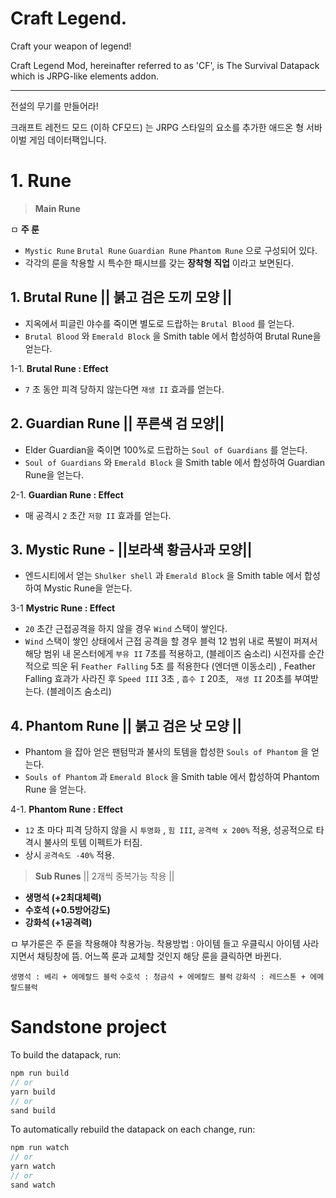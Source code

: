 # Craft Legend.

Craft your weapon of legend!

Craft Legend Mod, hereinafter referred to as 'CF', is The Survival Datapack which is JRPG-like elements addon.
<hr/>
전설의 무기를 만들어라!

크래프트 레전드 모드 (이하 CF모드) 는 JRPG 스타일의 요소를 추가한 애드온 형 서바이벌 게임 데이터팩입니다.

# 1. Rune
> **Main Rune**

ㅁ **주 룬**
 - `Mystic Rune` `Brutal Rune` `Guardian Rune` `Phantom Rune` 으로 구성되어 있다.
 - 각각의 룬을 착용할 시 특수한 패시브를 갖는 **장착형 직업** 이라고 보면된다.

## 1. **Brutal Rune** || 붉고 검은 도끼 모양 ||
 - 지옥에서 피글린 야수를 죽이면 별도로 드랍하는 `Brutal Blood` 를 얻는다.
 - `Brutal Blood` 와 `Emerald Block` 을 Smith table 에서 합성하여 Brutal Rune을 얻는다.

1-1. **Brutal Rune : Effect**
 - `7` 초 동안 피격 당하지 않는다면 `재생 II` 효과를 얻는다.

## 2. **Guardian Rune** || 푸른색 검 모양||
 - Elder Guardian을 죽이면 100%로 드랍하는 `Soul of Guardians` 를 얻는다.
 - `Soul of Guardians` 와 `Emerald Block` 을 Smith table 에서 합성하여 Guardian Rune을 얻는다.

2-1. **Guardian Rune : Effect**
 - 매 공격시 `2` 초간 `저항 II` 효과를 얻는다.

## 3. **Mystic Rune** - ||보라색 황금사과 모양||
 - 엔드시티에서 얻는 `Shulker shell` 과 `Emerald Block` 을 Smith table 에서 합성하여 Mystic Rune을 얻는다.

3-1 **Mystric Rune : Effect**
 - `20` 초간 근접공격을 하지 않을 경우 `Wind` 스택이 쌓인다.
 - `Wind` 스택이 쌓인 상태에서 근접 공격을 할 경우 블럭 12 범위 내로 폭발이 퍼져서 해당 범위 내 몬스터에게 `부유 II`  7초를 적용하고, (블레이즈 숨소리)
 시전자를 순간적으로 띄운 뒤 `Feather Falling` 5초 를 적용한다 (엔더맨 이동소리) , Feather Falling 효과가 사라진 후 `Speed III`  3초 , ` 흡수 I ` 20초, ` 재생 II` 20초를 부여받는다. (블레이즈 숨소리)

## 4. **Phantom Rune** || 붉고 검은 낫 모양 ||
 - Phantom 을 잡아 얻은 팬텀막과 불사의 토템을 합성한 `Souls of Phantom` 을 얻는다.
 - `Souls of Phantom` 과 `Emerald Block` 을 Smith table 에서 합성하여 Phantom Rune 을 얻는다.

4-1. **Phantom Rune : Effect**
 - `12` 초 마다 피격 당하지 않을 시 `투명화` , `힘 III`, `공격력 x 200%` 적용, 성공적으로 타격시 불사의 토템 이펙트가 터짐.
 - 상시 ` 공격속도 -40% ` 적용.


> **Sub Runes**  || 2개씩 중복가능 착용 ||

-  **생명석 (+2최대체력)**
-  **수호석 (+0.5방어강도)**
-  **강화석 (+1공격력)**

ㅁ 부가룬은 주 룬을 착용해야 착용가능.
착용방법 : 아이템 들고 우클릭시 아이템 사라지면서 채팅창에 뜸. 어느쪽 룬과 교체할 것인지 해당 룬을 클릭하면 바뀐다.

`생명석 : 베리 + 에메랄드 블럭`
`수호석 : 청금석 + 에메랄드 블럭`
`강화석 : 레드스톤 + 에메랄드블럭`

# Sandstone project

To build the datapack, run:
```ts
npm run build
// or
yarn build
// or
sand build
```

To automatically rebuild the datapack on each change, run:
```ts
npm run watch
// or
yarn watch
// or
sand watch
```

